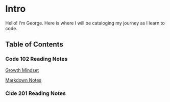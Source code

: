 
# Intro

Hello! I'm George. Here is where I will be cataloging my journey as I learn to code.

## Table of Contents

### Code 102 Reading Notes

[Growth Mindset](GrowthM.md)

[Markdown Notes](MarkD.md)

### Cide 201 Reading Notes

